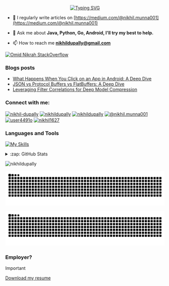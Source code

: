 


<div align="center">
  
  <!-- Introduction -->
  [![Typing SVG](https://readme-typing-svg.demolab.com?font=Fira+Code&size=34&duration=5000&pause=1000&center=true&repeat=true&width=535&lines=Hi%2C+I'm+Nikhil+Dupally)](https://github.com/NikhilDupally)

  
</div>

- 📝 I regularly write articles on [https://medium.com/@nikhil.munna001](https://medium.com/@nikhil.munna001)

- 💬 Ask me about **Java, Python, Go, Android, I'll try my best to help.**

- 📫 How to reach me **nikhildupally@gmail.com**

[![Omid Nikrah StackOverflow](https://github-readme-stackoverflow.vercel.app/?userID=11692985)]([https://stackoverflow.com/users/11692985/omid-nikrah](https://stackoverflow.com/users/11692985/nikhil-dupally))

### Blogs posts
<!-- BLOG-POST-LIST:START -->
- [What Happens When You Click on an App in Android: A Deep Dive](https://medium.com/@nikhil.munna001/what-happens-when-you-click-on-an-app-in-android-a-deep-dive-0d612bf278c6?source=rss-68812b6a278a------2)
- [JSON vs Protocol Buffers vs FlatBuffers: A Deep Dive](https://medium.com/@nikhil.munna001/json-vs-protocol-buffers-vs-flatbuffers-a-deep-dive-4b801d995e43?source=rss-68812b6a278a------2)
- [Leveraging Filter Correlations for Deep Model Compression](https://medium.com/@nikhil.munna001/leveraging-filter-correlations-for-deep-model-compression-8bd82dc95354?source=rss-68812b6a278a------2)
<!-- BLOG-POST-LIST:END -->

<h3 align="left">Connect with me:</h3>
<p align="left">
<a href="https://linkedin.com/in/nikhil-dupally" target="blank"><img align="center" src="https://raw.githubusercontent.com/rahuldkjain/github-profile-readme-generator/master/src/images/icons/Social/linked-in-alt.svg" alt="nikhil-dupally" height="30" width="40" /></a>
<a href="https://stackoverflow.com/users/11692985/nikhil-dupally" target="blank"><img align="center" src="https://raw.githubusercontent.com/rahuldkjain/github-profile-readme-generator/master/src/images/icons/Social/stack-overflow.svg" alt="nikhildupally" height="30" width="40" /></a>
<a href="https://instagram.com/nikhildupally" target="blank"><img align="center" src="https://raw.githubusercontent.com/rahuldkjain/github-profile-readme-generator/master/src/images/icons/Social/instagram.svg" alt="nikhildupally" height="30" width="40" /></a>
<a href="https://medium.com/@nikhil.munna001" target="blank"><img align="center" src="https://raw.githubusercontent.com/rahuldkjain/github-profile-readme-generator/master/src/images/icons/Social/medium.svg" alt="@nikhil.munna001" height="30" width="40" /></a>
<a href="https://www.leetcode.com/user4491o" target="blank"><img align="center" src="https://raw.githubusercontent.com/rahuldkjain/github-profile-readme-generator/master/src/images/icons/Social/leet-code.svg" alt="user4491o" height="30" width="40" /></a>
  <a href="https://www.codechef.com/users/nikhil1627" target="blank"><img align="center" src="https://cdn.jsdelivr.net/npm/simple-icons@3.1.0/icons/codechef.svg" alt="nikhil1627" height="30" width="40" /></a>
</p>


### Languages and Tools

[![My Skills](https://skillicons.dev/icons?i=java,py,go,kotlin,js,c,cpp,dart,django,docker,aws,gcp,azure,androidstudio,spring,js,nodejs,react,express,firebase,gradle,grafana,graphql,mongodb,postgres,redis,pytorch,tensorflow)](https://skillicons.dev)


<details>
  <summary>
    :zap: GitHub Stats
  </summary>
  <p><img align="left" src="https://github-readme-stats.vercel.app/api/top-langs?username=nikhildupally&show_icons=true&locale=en&layout=compact&theme=transparent" alt="nikhildupally" /></p>

<p>&nbsp;<img align="center" src="https://github-readme-stats.vercel.app/api?username=nikhildupally&show_icons=true&locale=en&theme=transparent" alt="nikhildupally" /></p>
</details>
<p align="left"> <img src="https://komarev.com/ghpvc/?username=nikhildupally&label=Profile%20views&color=brightgreen&style=flat" alt="nikhildupally" /> </p>

<picture>
  <source media="(prefers-color-scheme: dark)" srcset="https://raw.githubusercontent.com/NikhilDupally/NikhilDupally/output/github-contribution-grid-snake-dark.svg">
  <source media="(prefers-color-scheme: light)" srcset="https://raw.githubusercontent.com/NikhilDupally/NikhilDupally/output/github-contribution-grid-snake.svg">
  <img alt="github contribution grid snake animation" src="https://raw.githubusercontent.com/NikhilDupally/NikhilDupally/output/github-contribution-grid-snake.svg">
</picture>

![Snake animation](https://github.com/NikhilDupally/NikhilDupally/blob/output/github-contribution-grid-snake.svg)

### Employer?
> [!IMPORTANT]  
> <a href="https://drive.google.com/drive/folders/1hJGhQTtzDUzMqRtoIQUx7QTLtCN726ZK?usp=sharing" download>Download my resume</a>

